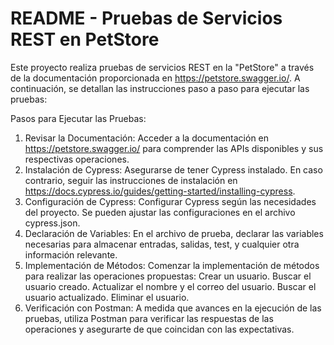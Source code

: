 # README - Pruebas de Servicios REST en PetStore
Este proyecto realiza pruebas de servicios REST en la "PetStore" a través de la documentación proporcionada en https://petstore.swagger.io/. A continuación, se detallan las instrucciones paso a paso para ejecutar las pruebas:

Pasos para Ejecutar las Pruebas:
1. Revisar la Documentación:
Acceder a la documentación en https://petstore.swagger.io/ para comprender las APIs disponibles y sus respectivas operaciones.
2. Instalación de Cypress:
Asegurarse de tener Cypress instalado. En caso contrario, seguir las instrucciones de instalación en https://docs.cypress.io/guides/getting-started/installing-cypress.
3. Configuración de Cypress:
Configurar Cypress según las necesidades del proyecto. Se pueden ajustar las configuraciones en el archivo cypress.json.
4. Declaración de Variables:
En el archivo de prueba, declarar las variables necesarias para almacenar entradas, salidas, test, y cualquier otra información relevante.
5. Implementación de Métodos:
Comenzar la implementación de métodos para realizar las operaciones propuestas:
Crear un usuario.
Buscar el usuario creado.
Actualizar el nombre y el correo del usuario.
Buscar el usuario actualizado.
Eliminar el usuario.
6. Verificación con Postman:
A medida que avances en la ejecución de las pruebas, utiliza Postman para verificar las respuestas de las operaciones y asegurarte de que coincidan con las expectativas.